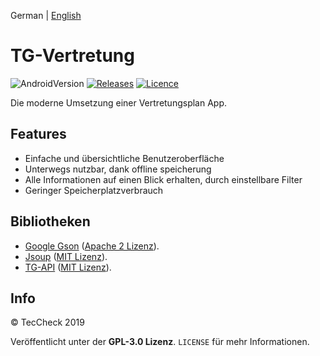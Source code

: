 German | [English](README-en.md)
# TG-Vertretung
![AndroidVersion](https://img.shields.io/badge/android-5.1%2B-brightgreen.svg?style=flat-square)
[![Releases](https://img.shields.io/github/release-pre/TecCheck/TG-Vertretung.svg?style=flat-square)](https://github.com/TecCheck/TG-Vertretung/releases)
[![Licence](https://img.shields.io/badge/license-GPL--3.0-orange.svg?style=flat-square)](https://github.com/TecCheck/TG-Vertretung/LICENCE)

Die moderne Umsetzung einer Vertretungsplan App.

## Features
* Einfache und übersichtliche Benutzeroberfläche
* Unterwegs nutzbar, dank offline speicherung
* Alle Informationen auf einen Blick erhalten, durch einstellbare Filter
* Geringer Speicherplatzverbrauch

## Bibliotheken
- [Google Gson](https://github.com/google/gson) ([Apache 2 Lizenz](https://github.com/google/gson/blob/master/LICENSE)).
- [Jsoup](https://jsoup.org/) ([MIT Lizenz](https://jsoup.org/license)).
- [TG-API](https://github.com/Sematre/TG-API) ([MIT Lizenz](https://github.com/Sematre/TG-API/blob/master/LICENSE)).

## Info
© TecCheck 2019

Veröffentlicht unter der **GPL-3.0 Lizenz**. ``LICENSE`` für mehr Informationen.
